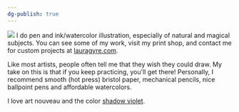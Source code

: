 ```yaml
---
dg-publish: true
---
```


<img src="/assets/snakeshed.png"> I do pen and ink/watercolor illustration, especially of natural and magical subjects. You can see some of my work, visit my print shop, and contact me for custom projects at [lauragyre.com](http://lauragyre.com).

Like most artists, people often tell me that they wish they could draw. My take on this is that if you keep practicing, you'll get there! Personally, I recommend smooth (hot press) bristol paper, mechanical pencils, nice ballpoint pens and affordable watercolors. 

I love art nouveau and the color [shadow violet](https://www.jacksonsart.com/en-us/daniel-smith-watercolour-paint-5ml-shadow-violet).